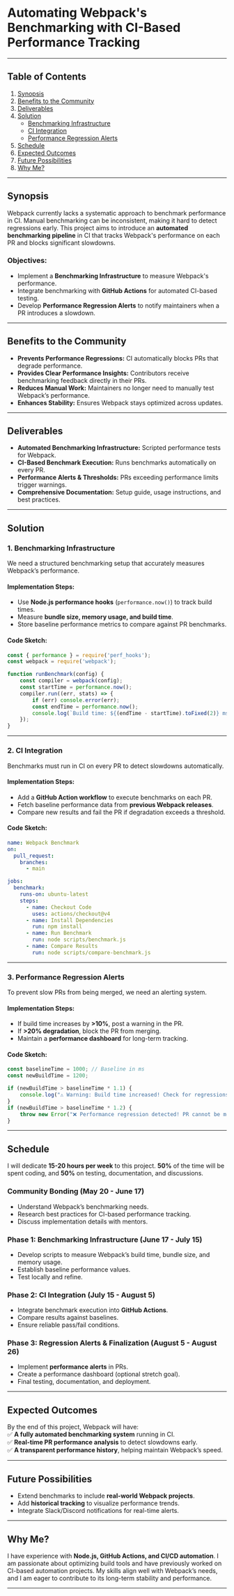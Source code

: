 # **Automating Webpack's Benchmarking with CI-Based Performance Tracking**

---

## **Table of Contents**  
1. [Synopsis](#synopsis)  
2. [Benefits to the Community](#benefits-to-the-community)  
3. [Deliverables](#deliverables)  
4. [Solution](#solution)  
   - [Benchmarking Infrastructure](#1-benchmarking-infrastructure)  
   - [CI Integration](#2-ci-integration)  
   - [Performance Regression Alerts](#3-performance-regression-alerts)  
5. [Schedule](#schedule)  
6. [Expected Outcomes](#expected-outcomes)  
7. [Future Possibilities](#future-possibilities)  
8. [Why Me?](#why-me)  

---

## **Synopsis**  
Webpack currently lacks a systematic approach to benchmark performance in CI. Manual benchmarking can be inconsistent, making it hard to detect regressions early. This project aims to introduce an **automated benchmarking pipeline** in CI that tracks Webpack's performance on each PR and blocks significant slowdowns.

### **Objectives:**
- Implement a **Benchmarking Infrastructure** to measure Webpack's performance.
- Integrate benchmarking with **GitHub Actions** for automated CI-based testing.
- Develop **Performance Regression Alerts** to notify maintainers when a PR introduces a slowdown.

---

## **Benefits to the Community**  
- **Prevents Performance Regressions:** CI automatically blocks PRs that degrade performance.
- **Provides Clear Performance Insights:** Contributors receive benchmarking feedback directly in their PRs.
- **Reduces Manual Work:** Maintainers no longer need to manually test Webpack’s performance.
- **Enhances Stability:** Ensures Webpack stays optimized across updates.

---

## **Deliverables**  
- **Automated Benchmarking Infrastructure:** Scripted performance tests for Webpack.
- **CI-Based Benchmark Execution:** Runs benchmarks automatically on every PR.
- **Performance Alerts & Thresholds:** PRs exceeding performance limits trigger warnings.
- **Comprehensive Documentation:** Setup guide, usage instructions, and best practices.

---

## **Solution**  

### **1. Benchmarking Infrastructure**  
We need a structured benchmarking setup that accurately measures Webpack’s performance.

#### **Implementation Steps:**  
- Use **Node.js performance hooks** (`performance.now()`) to track build times.
- Measure **bundle size, memory usage, and build time**.
- Store baseline performance metrics to compare against PR benchmarks.

#### **Code Sketch:**  
```javascript
const { performance } = require('perf_hooks');
const webpack = require('webpack');

function runBenchmark(config) {
    const compiler = webpack(config);
    const startTime = performance.now();
    compiler.run((err, stats) => {
        if (err) console.error(err);
        const endTime = performance.now();
        console.log(`Build time: ${(endTime - startTime).toFixed(2)} ms`);
    });
}
```

---

### **2. CI Integration**  
Benchmarks must run in CI on every PR to detect slowdowns automatically.

#### **Implementation Steps:**  
- Add a **GitHub Action workflow** to execute benchmarks on each PR.
- Fetch baseline performance data from **previous Webpack releases**.
- Compare new results and fail the PR if degradation exceeds a threshold.

#### **Code Sketch:**  
```yaml
name: Webpack Benchmark
on:
  pull_request:
    branches:
      - main

jobs:
  benchmark:
    runs-on: ubuntu-latest
    steps:
      - name: Checkout Code
        uses: actions/checkout@v4
      - name: Install Dependencies
        run: npm install
      - name: Run Benchmark
        run: node scripts/benchmark.js
      - name: Compare Results
        run: node scripts/compare-benchmark.js
```

---

### **3. Performance Regression Alerts**  
To prevent slow PRs from being merged, we need an alerting system.

#### **Implementation Steps:**  
- If build time increases by **>10%**, post a warning in the PR.
- If **>20% degradation**, block the PR from merging.
- Maintain a **performance dashboard** for long-term tracking.

#### **Code Sketch:**  
```javascript
const baselineTime = 1000; // Baseline in ms
const newBuildTime = 1200;

if (newBuildTime > baselineTime * 1.1) {
    console.log("⚠️ Warning: Build time increased! Check for regressions.");
}
if (newBuildTime > baselineTime * 1.2) {
    throw new Error("❌ Performance regression detected! PR cannot be merged.");
}
```

---

## **Schedule**  
I will dedicate **15-20 hours per week** to this project. **50%** of the time will be spent coding, and **50%** on testing, documentation, and discussions.

### **Community Bonding (May 20 - June 17)**  
- Understand Webpack’s benchmarking needs.
- Research best practices for CI-based performance tracking.
- Discuss implementation details with mentors.

### **Phase 1: Benchmarking Infrastructure (June 17 - July 15)**  
- Develop scripts to measure Webpack’s build time, bundle size, and memory usage.
- Establish baseline performance values.
- Test locally and refine.

### **Phase 2: CI Integration (July 15 - August 5)**  
- Integrate benchmark execution into **GitHub Actions**.
- Compare results against baselines.
- Ensure reliable pass/fail conditions.

### **Phase 3: Regression Alerts & Finalization (August 5 - August 26)**  
- Implement **performance alerts** in PRs.
- Create a performance dashboard (optional stretch goal).
- Final testing, documentation, and deployment.

---

## **Expected Outcomes**  
By the end of this project, Webpack will have:  
✅ **A fully automated benchmarking system** running in CI.  
✅ **Real-time PR performance analysis** to detect slowdowns early.  
✅ **A transparent performance history**, helping maintain Webpack’s speed.  

---

## **Future Possibilities**  
- Extend benchmarks to include **real-world Webpack projects**.
- Add **historical tracking** to visualize performance trends.
- Integrate Slack/Discord notifications for real-time alerts.

---

## **Why Me?**  
I have experience with **Node.js, GitHub Actions, and CI/CD automation**. I am passionate about optimizing build tools and have previously worked on CI-based automation projects. My skills align well with Webpack’s needs, and I am eager to contribute to its long-term stability and performance.

---

